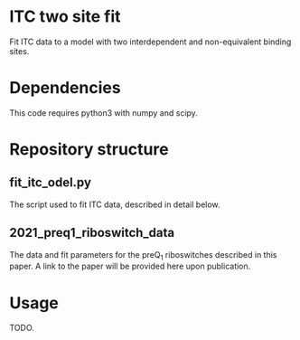 # ITC two site fit
Fit ITC data to a model with two interdependent and non-equivalent binding sites.

# Dependencies
This code requires python3 with numpy and scipy.

# Repository structure

## fit_itc_odel.py

The script used to fit ITC data, described in detail below.

## 2021_preq1_riboswitch_data

The data and fit parameters for the preQ<sub>1</sub> riboswitches described in this paper. A link to the paper will be provided here upon publication.

# Usage

TODO.

